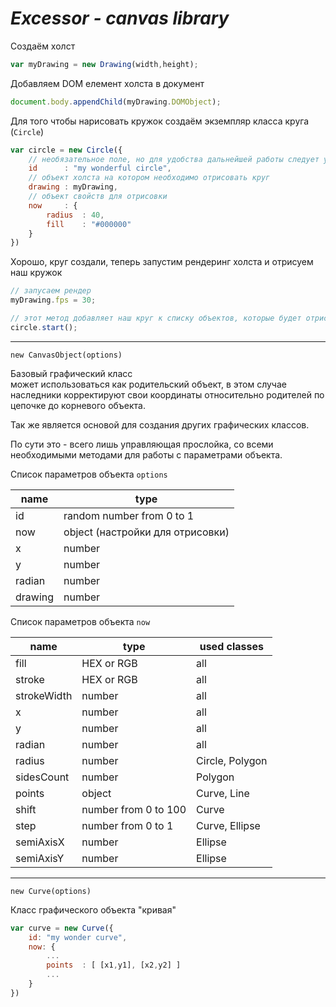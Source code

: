 *Excessor - canvas library*
===========================

Создаём холст

```js
var myDrawing = new Drawing(width,height);
```

Добавляем DOM елемент холста в документ

```js
document.body.appendChild(myDrawing.DOMObject);
```

Для того чтобы нарисовать кружок создаём экземпляр класса круга (`Circle`)

```js
var circle = new Circle({
    // необязательное поле, но для удобства дальнейшей работы следует указать
    id      : "my wonderful circle",
    // объект холста на котором необходимо отрисовать круг
    drawing : myDrawing,
    // объект свойств для отрисовки
    now     : {
        radius  : 40,
        fill    : "#000000"
    }
})
```

Хорошо, круг создали, теперь запустим рендеринг холста и отрисуем наш кружок

```js
// запусаем рендер
myDrawing.fps = 30;

// этот метод добавляет наш круг к списку объектов, которые будет отрисовывать холст
circle.start();
```

___

`new CanvasObject(options)`

Базовый графический класс  
может использоваться как родительский объект, в этом случае наследники
корректируют свои координаты относительно родителей по цепочке
до корневого объекта.

Так же является основой для создания других графических классов.

По сути это - всего лишь управляющая прослойка, со всеми необходимыми
методами для работы с параметрами объекта.

Список параметров объекта `options`

name    | type
--------|---------------------------------
id      | random number from 0 to 1
now     | object (настройки для отрисовки)
x       | number
y       | number
radian  | number
drawing | number

Список параметров объекта `now`

name        | type                  | used classes
------------|-----------------------|----------------
fill        | HEX or RGB            | all
stroke      | HEX or RGB            | all
strokeWidth | number                | all
x           | number                | all
y           | number                | all
radian      | number                | all
radius      | number                | Circle, Polygon
sidesCount  | number                | Polygon
points      | object                | Curve, Line
shift       | number from 0 to 100  | Curve
step        | number from 0 to 1    | Curve, Ellipse
semiAxisX   | number                | Ellipse
semiAxisY   | number                | Ellipse

___

`new Curve(options)`

Класс графического объекта "кривая"

```js
var curve = new Curve({
    id: "my wonder curve",
    now: {
        ...
        points  : [ [x1,y1], [x2,y2] ]
        ...
    }
})
```
